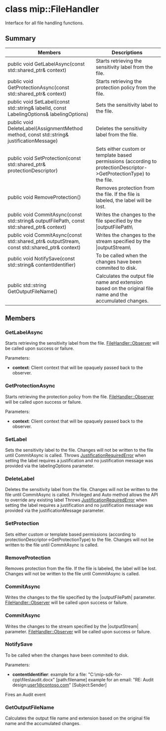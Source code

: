 # class mip::FileHandler 
Interface for all file handling functions.
  
## Summary
 Members                        | Descriptions                                
--------------------------------|---------------------------------------------
public void GetLabelAsync(const std::shared_ptr<void>& context)  |  Starts retrieving the sensitivity label from the file.
public void GetProtectionAsync(const std::shared_ptr<void>& context)  |  Starts retrieving the protection policy from the file.
 public void SetLabel(const std::string& labelId, const LabelingOptions& labelingOptions)  |  Sets the sensitivity label to the file.
 public void DeleteLabel(AssignmentMethod method, const std::string& justificationMessage)  |  Deletes the sensitivity label from the file.
public void SetProtection(const std::shared_ptr<ProtectionDescriptor>& protectionDescriptor)  |  Sets either custom or template based permissions (according to protectionDescriptor->GetProtectionType) to the file.
 public void RemoveProtection()  |  Removes protection from the file. If the file is labeled, the label will be lost.
public void CommitAsync(const std::string& outputFilePath, const std::shared_ptr<void>& context) | Writes the changes to the file specified by the \|outputFilePath\ |  parameter.
public void CommitAsync(const std::shared_ptr<Stream>& outputStream, const std::shared_ptr<void>& context) | Writes the changes to the stream specified by the \|outputStream\ |  parameter.
 public void NotifySave(const std::string& contentIdentifier)  |  To be called when the changes have been commited to disk.
 public std::string GetOutputFileName()  |  Calculates the output file name and extension based on the original file name and the accumulated changes.
  
## Members
  
### GetLabelAsync
Starts retrieving the sensitivity label from the file.
[FileHandler::Observer](class_mip_filehandler_observer.md) will be called upon success or failure.

Parameters:  
* **context**: Client context that will be opaquely passed back to the observer.


  
### GetProtectionAsync
Starts retrieving the protection policy from the file.
[FileHandler::Observer](class_mip_filehandler_observer.md) will be called upon success or failure.

Parameters:  
* **context**: Client context that will be opaquely passed back to the observer.


  
### SetLabel
Sets the sensitivity label to the file.
Changes will not be written to the file until CommitAsync is called.
Throws [JustificationRequiredError](class_mip_justificationrequirederror.md) when setting the label requires a justification and no justification message was provided via the labelingOptions parameter.
  
### DeleteLabel
Deletes the sensitivity label from the file.
Changes will not be written to the file until CommitAsync is called. Privileged and Auto method allows the API to override any existing label 
Throws [JustificationRequiredError](class_mip_justificationrequirederror.md) when setting the label requires a justification and no justification message was provided via the justificationMessage parameter.
  
### SetProtection
Sets either custom or template based permissions (according to protectionDescriptor->GetProtectionType) to the file.
Changes will not be written to the file until CommitAsync is called.
  
### RemoveProtection
Removes protection from the file. If the file is labeled, the label will be lost.
Changes will not be written to the file until CommitAsync is called.
  
### CommitAsync
Writes the changes to the file specified by the |outputFilePath| parameter.
[FileHandler::Observer](class_mip_filehandler_observer.md) will be called upon success or failure.
  
### CommitAsync
Writes the changes to the stream specified by the |outputStream| parameter.
[FileHandler::Observer](class_mip_filehandler_observer.md) will be called upon success or failure.
  
### NotifySave
To be called when the changes have been commited to disk.

Parameters:  
* **contentIdentifier**: example for a file: "C:\mip-sdk-for-cpp\files\audit.docx" [path:filename] example for an email: "RE: Audit design:user1@contoso.com" [Subject:Sender] 


Fires an Audit event
  
### GetOutputFileName
Calculates the output file name and extension based on the original file name and the accumulated changes.
